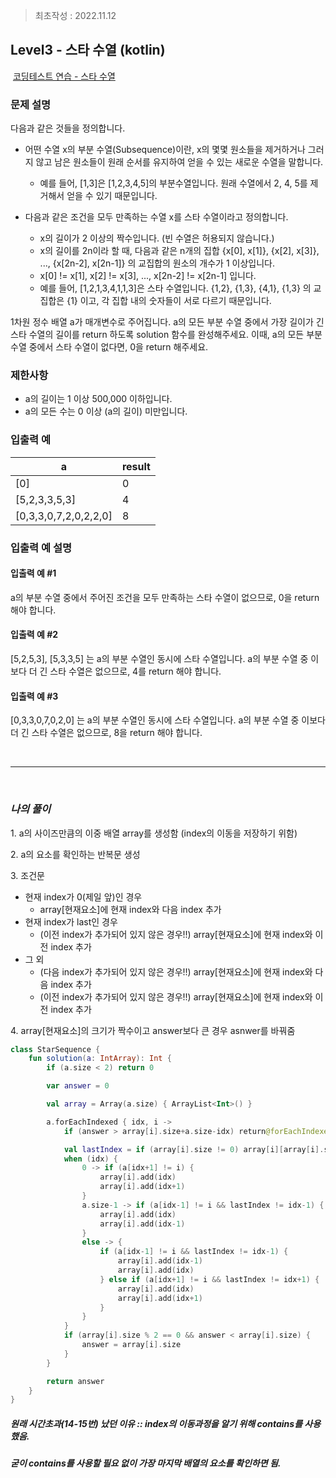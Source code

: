 > 최초작성 : 2022.11.12

## ******Level3 - 스타 수열**** (kotlin)**

 [코딩테스트 연습 - 스타 수열](https://school.programmers.co.kr/learn/courses/30/lessons/70130)

### **문제 설명**
다음과 같은 것들을 정의합니다.

- 어떤 수열 x의 부분 수열(Subsequence)이란, x의 몇몇 원소들을 제거하거나 그러지 않고 남은 원소들이 원래 순서를 유지하여 얻을 수 있는 새로운 수열을 말합니다.
    - 예를 들어, [1,3]은 [1,2,3,4,5]의 부분수열입니다. 원래 수열에서 2, 4, 5를 제거해서 얻을 수 있기 때문입니다.
    
- 다음과 같은 조건을 모두 만족하는 수열 x를 스타 수열이라고 정의합니다.
    - x의 길이가 2 이상의 짝수입니다. (빈 수열은 허용되지 않습니다.)
    - x의 길이를 2n이라 할 때, 다음과 같은 n개의 집합 {x[0], x[1]}, {x[2], x[3]}, ..., {x[2n-2], x[2n-1]} 의 교집합의 원소의 개수가 1 이상입니다.
    - x[0] != x[1], x[2] != x[3], ..., x[2n-2] != x[2n-1] 입니다.
    - 예를 들어, [1,2,1,3,4,1,1,3]은 스타 수열입니다. {1,2}, {1,3}, {4,1}, {1,3} 의 교집합은 {1} 이고, 각 집합 내의 숫자들이 서로 다르기 때문입니다.

1차원 정수 배열 a가 매개변수로 주어집니다. a의 모든 부분 수열 중에서 가장 길이가 긴 스타 수열의 길이를 return 하도록 solution 함수를 완성해주세요. 이때, a의 모든 부분 수열 중에서 스타 수열이 없다면, 0을 return 해주세요.


### **제한사항**
- a의 길이는 1 이상 500,000 이하입니다.
- a의 모든 수는 0 이상 (a의 길이) 미만입니다.

### **​입출력 예**
| a                     | result |
|-----------------------|--------|
| [0]                   | 0      |
| [5,2,3,3,5,3]         | 4      |
| [0,3,3,0,7,2,0,2,2,0] | 8      |

### **입출력 예 설명**

#### 입출력 예 #1
a의 부분 수열 중에서 주어진 조건을 모두 만족하는 스타 수열이 없으므로, 0을 return 해야 합니다.

#### 입출력 예 #2
[5,2,5,3], [5,3,3,5] 는 a의 부분 수열인 동시에 스타 수열입니다. a의 부분 수열 중 이보다 더 긴 스타 수열은 없으므로, 4를 return 해야 합니다.

#### 입출력 예 #3
[0,3,3,0,7,0,2,0] 는 a의 부분 수열인 동시에 스타 수열입니다. a의 부분 수열 중 이보다 더 긴 스타 수열은 없으므로, 8을 return 해야 합니다.


<br>

---

<br>

### _**나의 풀이**_

1\. a의 사이즈만큼의 이중 배열 array를 생성함 (index의 이동을 저장하기 위함)

2\. a의 요소를 확인하는 반복문 생성

3\. 조건문
 - 현재 index가 0(제일 앞)인 경우
   - array[현재요소]에 현재 index와 다음 index 추가
 - 현재 index가 last인 경우
   - (이전 index가 추가되어 있지 않은 경우!!) array[현재요소]에 현재 index와 이전 index 추가
 - 그 외
   - (다음 index가 추가되어 있지 않은 경우!!) array[현재요소]에 현재 index와 다음 index 추가
   - (이전 index가 추가되어 있지 않은 경우!!) array[현재요소]에 현재 index와 이전 index 추가

4\. array[현재요소]의 크기가 짝수이고 answer보다 큰 경우 asnwer를 바꿔줌



```kt
class StarSequence {
    fun solution(a: IntArray): Int {
        if (a.size < 2) return 0

        var answer = 0

        val array = Array(a.size) { ArrayList<Int>() }

        a.forEachIndexed { idx, i ->
            if (answer > array[i].size+a.size-idx) return@forEachIndexed // 시간초과 방지

            val lastIndex = if (array[i].size != 0) array[i][array[i].size-1] else -1
            when (idx) {
                0 -> if (a[idx+1] != i) {
                    array[i].add(idx)
                    array[i].add(idx+1)
                }
                a.size-1 -> if (a[idx-1] != i && lastIndex != idx-1) {
                    array[i].add(idx)
                    array[i].add(idx-1)
                }
                else -> {
                    if (a[idx-1] != i && lastIndex != idx-1) {
                        array[i].add(idx-1)
                        array[i].add(idx)
                    } else if (a[idx+1] != i && lastIndex != idx+1) {
                        array[i].add(idx)
                        array[i].add(idx+1)
                    }
                }
            }
            if (array[i].size % 2 == 0 && answer < array[i].size) {
                answer = array[i].size
            }
        }

        return answer
    }
}
```

##### 원래 시간초과(14-15번) 났던 이유 :: index의 이동과정을 알기 위해 contains를 사용했음.
##### 굳이 contains를 사용할 필요 없이 가장 마지막 배열의 요소를 확인하면 됨.